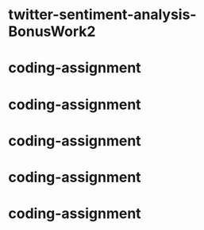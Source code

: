 # twitter-sentiment-analysis-BonusWork2
# coding-assignment
# coding-assignment
# coding-assignment
# coding-assignment
# coding-assignment
